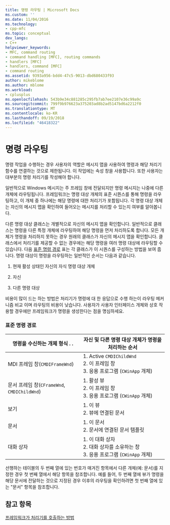 ```yaml
---
title: 명령 라우팅 | Microsoft Docs
ms.custom: ''
ms.date: 11/04/2016
ms.technology:
- cpp-mfc
ms.topic: conceptual
dev_langs:
- C++
helpviewer_keywords:
- MFC, command routing
- command handling [MFC], routing commands
- handlers [MFC]
- handlers, command [MFC]
- command routing
ms.assetid: 9393a956-bdd4-47c5-9013-dbd680433f93
author: mikeblome
ms.author: mblome
ms.workload:
- cplusplus
ms.openlocfilehash: 543b9e34c881285c295fb7ab7ee2107e36c99a9c
ms.sourcegitcommit: 799f9b976623a375203ad8b2ad5147bd6a2212f0
ms.translationtype: MT
ms.contentlocale: ko-KR
ms.lasthandoff: 09/19/2018
ms.locfileid: "46418322"
---
```

# <a name="command-routing"></a>명령 라우팅

명령 작업을 수행하는 경우 사용자의 역할은 메시지 맵을 사용하여 명령과 해당 처리기 함수를 연결하는 것으로 제한됩니다. 이 작업에는 속성 창을 사용합니다. 또한 사용자는 대부분의 명령 처리기를 작성해야 합니다.

일반적으로 Windows 메시지는 주 프레임 창에 전달되지만 명령 메시지는 나중에 다른 개체에 라우팅됩니다. 프레임워크는 명령 대상 개체의 표준 시퀀스를 통해 명령을 라우팅하고, 이 개체 중 하나에는 해당 명령에 대한 처리기가 포함됩니다. 각 명령 대상 개체는 자신의 메시지 맵을 확인하여 들어오는 메시지를 처리할 수 있는지 여부를 알아봅니다.

다른 명령 대상 클래스는 개별적으로 자신의 메시지 맵을 확인합니다. 일반적으로 클래스는 명령을 다른 특정 개체에 라우팅하여 해당 명령을 먼저 처리하도록 합니다. 모든 개체가 명령을 처리하지 못하는 경우 원래의 클래스가 자신의 메시지 맵을 확인합니다. 클래스에서 처리기를 제공할 수 없는 경우에는 해당 명령을 여러 명령 대상에 라우팅할 수 있습니다. 다음 [표준 명령 경로](#_core_standard_command_route) 표는 각 클래스가 이 시퀀스를 구성하는 방법을 보여 줍니다. 명령 대상이 명령을 라우팅하는 일반적인 순서는 다음과 같습니다.

1. 현재 활성 상태인 자신의 자식 명령 대상 개체

1. 자신

1. 다른 명령 대상

비용이 많이 드는 하는 방법은 처리기가 명령에 대 한 응답으로 수행 하는이 라우팅 메커니즘 비교 이며 라우팅의 비용이 낮습니다. 사용자가 사용자 인터페이스 개체와 상호 작용할 경우에만 프레임워크가 명령을 생성한다는 점을 명심하세요.

### <a name="_core_standard_command_route"></a> 표준 명령 경로

|명령을 수신하는 개체 형식 . .|자신 및 다른 명령 대상 개체가 명령을 처리하는 순서|
|----------------------------------------------------------|-----------------------------------------------------------------------------------------------------|
|MDI 프레임 창(`CMDIFrameWnd`)|1.  Active `CMDIChildWnd`<br />2.  이 프레임 창<br />3.  응용 프로그램 (`CWinApp` 개체)|
|문서 프레임 창(`CFrameWnd`, `CMDIChildWnd`)|1.  활성 뷰<br />2.  이 프레임 창<br />3.  응용 프로그램 (`CWinApp` 개체)|
|보기|1.  이 뷰<br />2.  뷰에 연결된 문서|
|문서|1.  이 문서<br />2.  문서에 연결된 문서 템플릿|
|대화 상자|1.  이 대화 상자<br />2.  대화 상자를 소유하는 창<br />3.  응용 프로그램 (`CWinApp` 개체)|

선행하는 테이블의 두 번째 열에 있는 번호가 매겨진 항목에서 다른 개체(예: 문서)를 지정한 경우 첫 번째 열에서 해당 항목을 참조합니다. 예를 들어, 두 번째 열에 뷰가 명령을 해당 문서에 전달하는 것으로 지정된 경우 이후의 라우팅을 확인하려면 첫 번째 열에 있는 "문서" 항목을 참조합니다.

## <a name="see-also"></a>참고 항목

[프레임워크가 처리기를 호출하는 방법](../mfc/how-the-framework-calls-a-handler.md)

